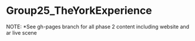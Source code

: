 # Group25_TheYorkExperience

NOTE: *See gh-pages branch for all phase 2 content including website and ar live scene
